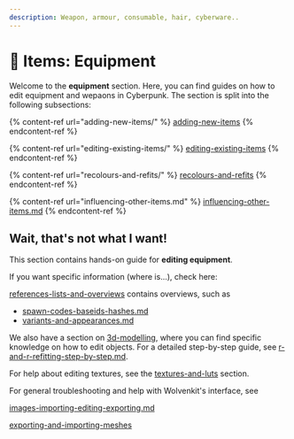 ```yaml
---
description: Weapon, armour, consumable, hair, cyberware..
---
```


# 👕 Items: Equipment

Welcome to the **equipment** section. Here, you can find guides on how to edit equipment and wepaons in Cyberpunk. The section is split into the following subsections:



{% content-ref url="adding-new-items/" %}
[adding-new-items](adding-new-items/)
{% endcontent-ref %}

{% content-ref url="editing-existing-items/" %}
[editing-existing-items](editing-existing-items/)
{% endcontent-ref %}

{% content-ref url="recolours-and-refits/" %}
[recolours-and-refits](recolours-and-refits/)
{% endcontent-ref %}

{% content-ref url="influencing-other-items.md" %}
[influencing-other-items.md](influencing-other-items.md)
{% endcontent-ref %}

## Wait, that's not what I want!

This section contains hands-on guide for **editing equipment**.&#x20;

If you want specific information (where is...), check here:&#x20;

[references-lists-and-overviews](../../for-mod-creators-theory/references-lists-and-overviews/ "mention") contains overviews, such as

* [spawn-codes-baseids-hashes.md](../../for-mod-creators-theory/references-lists-and-overviews/equipment/spawn-codes-baseids-hashes.md "mention")
* [variants-and-appearances.md](../../for-mod-creators-theory/references-lists-and-overviews/equipment/variants-and-appearances.md "mention")

We also have a section on [3d-modelling](../../for-mod-creators-theory/3d-modelling/ "mention"), where you can find specific knowledge on how to edit objects. For a detailed step-by-step guide, see [r-and-r-refitting-step-by-step.md](recolours-and-refits/r-and-r-refitting-step-by-step.md "mention").

For help about editing textures, see the [textures-and-luts](../textures-and-luts/ "mention") section.

For general troubleshooting and help with Wolvenkit's interface, see

[images-importing-editing-exporting.md](../textures-and-luts/images-importing-editing-exporting.md "mention")

[exporting-and-importing-meshes](../../for-mod-creators-theory/3d-modelling/exporting-and-importing-meshes/ "mention")

